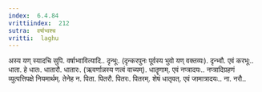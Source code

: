 ```yaml
---
index:  6.4.84
vrittiindex:  212
sutra:  वर्षाभ्वश्च
vritti:  laghu 
---
```


अस्य यण् स्यादचि सुपि. वर्षाभ्वावित्यादि.. दृन्भूः. (दृन्करपुनः पूर्वस्य भुवो यण् वक्तव्यः). दृन्भ्वौ. एवं करभूः.. धाता. हे धातः. धातारौ. धातारः. (ऋवर्णान्नस्य णत्वं वाच्यम्). धातॄणाम्. एवं नप्त्रादयः.. नप्त्रादिग्रहणं व्युत्पत्तिपक्षे नियमार्थम्. तेनेह न. पिता. पितरौ. पितरः. पितरम्. शेषं धातृवत्. एवं जामात्रादयः.. ना. नरौ..

